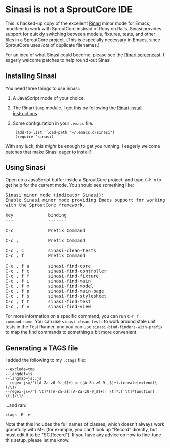 # Sinasi is not a SproutCore IDE

This is hacked-up copy of the excellent [Rinari][rinari] minor mode for
Emacs, modified to work with SproutCore instead of Ruby on Rails.  Sinasi
provides support for quickly switching between models, fixtures, tests, and
other files in a SproutCore project.  (This is especially necessary in
Emacs, since SproutCore uses _lots_ of duplicate filenames.)

For an idea of what Sinasi could become, please see the [Rinari
screencast][rinari].  I eagerly welcome patches to help round-out Sinasi.

## Installing Sinasi

You need three things to use Sinasi:

1. A JavaScript mode of your choice.

2. The Rinari <code>jump</code> module.  I got this by following the
   [Rinari install instructions][rinari].

3. Some configuration in your <code>.emacs</code> file.

        (add-to-list 'load-path "~/.emacs.d/sinasi")
        (require 'sinasi)

With any luck, this _might_ be enough to get you running.  I eagerly
welcome patches that make Sinasi eager to install!

## Using Sinasi

Open up a JavaScript buffer inside a SproutCore project, and type <code>C-h
m</code> to get help for the current mode.  You should see something like:

<pre>
Sinasi minor mode (indicator Sinasi):
Enable Sinasi minor mode providing Emacs support for working
with the SproutCore framework.

key             binding
---             -------

C-c             Prefix Command

C-c ,           Prefix Command

C-c , c         sinasi-clean-tests
C-c , f         Prefix Command

C-c , f a       sinasi-find-core
C-c , f c       sinasi-find-controller
C-c , f f       sinasi-find-fixture
C-c , f i       sinasi-find-main
C-c , f m       sinasi-find-model
C-c , f p       sinasi-find-main-page
C-c , f s       sinasi-find-stylesheet
C-c , f t       sinasi-find-test
C-c , f v       sinasi-find-view
</pre>

For more information on a specific command, you can run <code>C-h f
command-name</code>.  You can use <code>sinasi-clean-tests</code> to work
around stale unit tests in the Test Runner, and you can use
<code>sinasi-bind-finders-with-prefix</code> to map the find commands to
something a bit more convenient.

## Generating a TAGS file

I added the following to my <code>.ctags</code> file:

    --exclude=tmp
    --langdef=js
    --langmap=js:.js
    --regex-js=/^([A-Za-z0-9._$]+) = ([A-Za-z0-9._$]+).(create|extend)\(/\1/
    --regex-js=/^[ \t]*([A-Za-z$][A-Za-z0-9_$]+)[ \t]*:[ \t]*function[ \t(]/\1/

...and ran:

    ctags -R -e

Note that this includes the full names of classes, which doesn't always
work gracefully with M-. (for example, you can't look up "Record" directly,
but must edit it to be "SC.Record").  If you have any advice on how to
fine-tune this setup, please let me know.

  [rinari]: http://rinari.rubyforge.org/
